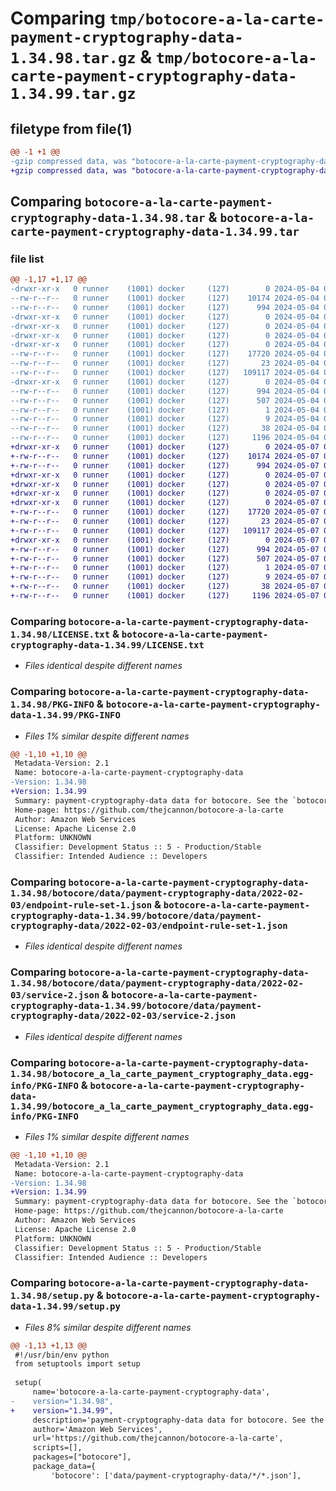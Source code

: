 # Comparing `tmp/botocore-a-la-carte-payment-cryptography-data-1.34.98.tar.gz` & `tmp/botocore-a-la-carte-payment-cryptography-data-1.34.99.tar.gz`

## filetype from file(1)

```diff
@@ -1 +1 @@
-gzip compressed data, was "botocore-a-la-carte-payment-cryptography-data-1.34.98.tar", last modified: Sat May  4 01:01:32 2024, max compression
+gzip compressed data, was "botocore-a-la-carte-payment-cryptography-data-1.34.99.tar", last modified: Tue May  7 01:02:34 2024, max compression
```

## Comparing `botocore-a-la-carte-payment-cryptography-data-1.34.98.tar` & `botocore-a-la-carte-payment-cryptography-data-1.34.99.tar`

### file list

```diff
@@ -1,17 +1,17 @@
-drwxr-xr-x   0 runner    (1001) docker     (127)        0 2024-05-04 01:01:32.810193 botocore-a-la-carte-payment-cryptography-data-1.34.98/
--rw-r--r--   0 runner    (1001) docker     (127)    10174 2024-05-04 01:01:32.000000 botocore-a-la-carte-payment-cryptography-data-1.34.98/LICENSE.txt
--rw-r--r--   0 runner    (1001) docker     (127)      994 2024-05-04 01:01:32.810193 botocore-a-la-carte-payment-cryptography-data-1.34.98/PKG-INFO
-drwxr-xr-x   0 runner    (1001) docker     (127)        0 2024-05-04 01:01:32.810193 botocore-a-la-carte-payment-cryptography-data-1.34.98/botocore/
-drwxr-xr-x   0 runner    (1001) docker     (127)        0 2024-05-04 01:01:32.810193 botocore-a-la-carte-payment-cryptography-data-1.34.98/botocore/data/
-drwxr-xr-x   0 runner    (1001) docker     (127)        0 2024-05-04 01:01:32.810193 botocore-a-la-carte-payment-cryptography-data-1.34.98/botocore/data/payment-cryptography-data/
-drwxr-xr-x   0 runner    (1001) docker     (127)        0 2024-05-04 01:01:32.810193 botocore-a-la-carte-payment-cryptography-data-1.34.98/botocore/data/payment-cryptography-data/2022-02-03/
--rw-r--r--   0 runner    (1001) docker     (127)    17720 2024-05-04 01:01:11.000000 botocore-a-la-carte-payment-cryptography-data-1.34.98/botocore/data/payment-cryptography-data/2022-02-03/endpoint-rule-set-1.json
--rw-r--r--   0 runner    (1001) docker     (127)       23 2024-05-04 01:01:11.000000 botocore-a-la-carte-payment-cryptography-data-1.34.98/botocore/data/payment-cryptography-data/2022-02-03/paginators-1.json
--rw-r--r--   0 runner    (1001) docker     (127)   109117 2024-05-04 01:01:11.000000 botocore-a-la-carte-payment-cryptography-data-1.34.98/botocore/data/payment-cryptography-data/2022-02-03/service-2.json
-drwxr-xr-x   0 runner    (1001) docker     (127)        0 2024-05-04 01:01:32.810193 botocore-a-la-carte-payment-cryptography-data-1.34.98/botocore_a_la_carte_payment_cryptography_data.egg-info/
--rw-r--r--   0 runner    (1001) docker     (127)      994 2024-05-04 01:01:32.000000 botocore-a-la-carte-payment-cryptography-data-1.34.98/botocore_a_la_carte_payment_cryptography_data.egg-info/PKG-INFO
--rw-r--r--   0 runner    (1001) docker     (127)      507 2024-05-04 01:01:32.000000 botocore-a-la-carte-payment-cryptography-data-1.34.98/botocore_a_la_carte_payment_cryptography_data.egg-info/SOURCES.txt
--rw-r--r--   0 runner    (1001) docker     (127)        1 2024-05-04 01:01:32.000000 botocore-a-la-carte-payment-cryptography-data-1.34.98/botocore_a_la_carte_payment_cryptography_data.egg-info/dependency_links.txt
--rw-r--r--   0 runner    (1001) docker     (127)        9 2024-05-04 01:01:32.000000 botocore-a-la-carte-payment-cryptography-data-1.34.98/botocore_a_la_carte_payment_cryptography_data.egg-info/top_level.txt
--rw-r--r--   0 runner    (1001) docker     (127)       38 2024-05-04 01:01:32.810193 botocore-a-la-carte-payment-cryptography-data-1.34.98/setup.cfg
--rw-r--r--   0 runner    (1001) docker     (127)     1196 2024-05-04 01:01:32.000000 botocore-a-la-carte-payment-cryptography-data-1.34.98/setup.py
+drwxr-xr-x   0 runner    (1001) docker     (127)        0 2024-05-07 01:02:34.872094 botocore-a-la-carte-payment-cryptography-data-1.34.99/
+-rw-r--r--   0 runner    (1001) docker     (127)    10174 2024-05-07 01:02:34.000000 botocore-a-la-carte-payment-cryptography-data-1.34.99/LICENSE.txt
+-rw-r--r--   0 runner    (1001) docker     (127)      994 2024-05-07 01:02:34.868094 botocore-a-la-carte-payment-cryptography-data-1.34.99/PKG-INFO
+drwxr-xr-x   0 runner    (1001) docker     (127)        0 2024-05-07 01:02:34.868094 botocore-a-la-carte-payment-cryptography-data-1.34.99/botocore/
+drwxr-xr-x   0 runner    (1001) docker     (127)        0 2024-05-07 01:02:34.868094 botocore-a-la-carte-payment-cryptography-data-1.34.99/botocore/data/
+drwxr-xr-x   0 runner    (1001) docker     (127)        0 2024-05-07 01:02:34.868094 botocore-a-la-carte-payment-cryptography-data-1.34.99/botocore/data/payment-cryptography-data/
+drwxr-xr-x   0 runner    (1001) docker     (127)        0 2024-05-07 01:02:34.868094 botocore-a-la-carte-payment-cryptography-data-1.34.99/botocore/data/payment-cryptography-data/2022-02-03/
+-rw-r--r--   0 runner    (1001) docker     (127)    17720 2024-05-07 01:02:11.000000 botocore-a-la-carte-payment-cryptography-data-1.34.99/botocore/data/payment-cryptography-data/2022-02-03/endpoint-rule-set-1.json
+-rw-r--r--   0 runner    (1001) docker     (127)       23 2024-05-07 01:02:11.000000 botocore-a-la-carte-payment-cryptography-data-1.34.99/botocore/data/payment-cryptography-data/2022-02-03/paginators-1.json
+-rw-r--r--   0 runner    (1001) docker     (127)   109117 2024-05-07 01:02:11.000000 botocore-a-la-carte-payment-cryptography-data-1.34.99/botocore/data/payment-cryptography-data/2022-02-03/service-2.json
+drwxr-xr-x   0 runner    (1001) docker     (127)        0 2024-05-07 01:02:34.868094 botocore-a-la-carte-payment-cryptography-data-1.34.99/botocore_a_la_carte_payment_cryptography_data.egg-info/
+-rw-r--r--   0 runner    (1001) docker     (127)      994 2024-05-07 01:02:34.000000 botocore-a-la-carte-payment-cryptography-data-1.34.99/botocore_a_la_carte_payment_cryptography_data.egg-info/PKG-INFO
+-rw-r--r--   0 runner    (1001) docker     (127)      507 2024-05-07 01:02:34.000000 botocore-a-la-carte-payment-cryptography-data-1.34.99/botocore_a_la_carte_payment_cryptography_data.egg-info/SOURCES.txt
+-rw-r--r--   0 runner    (1001) docker     (127)        1 2024-05-07 01:02:34.000000 botocore-a-la-carte-payment-cryptography-data-1.34.99/botocore_a_la_carte_payment_cryptography_data.egg-info/dependency_links.txt
+-rw-r--r--   0 runner    (1001) docker     (127)        9 2024-05-07 01:02:34.000000 botocore-a-la-carte-payment-cryptography-data-1.34.99/botocore_a_la_carte_payment_cryptography_data.egg-info/top_level.txt
+-rw-r--r--   0 runner    (1001) docker     (127)       38 2024-05-07 01:02:34.872094 botocore-a-la-carte-payment-cryptography-data-1.34.99/setup.cfg
+-rw-r--r--   0 runner    (1001) docker     (127)     1196 2024-05-07 01:02:34.000000 botocore-a-la-carte-payment-cryptography-data-1.34.99/setup.py
```

### Comparing `botocore-a-la-carte-payment-cryptography-data-1.34.98/LICENSE.txt` & `botocore-a-la-carte-payment-cryptography-data-1.34.99/LICENSE.txt`

 * *Files identical despite different names*

### Comparing `botocore-a-la-carte-payment-cryptography-data-1.34.98/PKG-INFO` & `botocore-a-la-carte-payment-cryptography-data-1.34.99/PKG-INFO`

 * *Files 1% similar despite different names*

```diff
@@ -1,10 +1,10 @@
 Metadata-Version: 2.1
 Name: botocore-a-la-carte-payment-cryptography-data
-Version: 1.34.98
+Version: 1.34.99
 Summary: payment-cryptography-data data for botocore. See the `botocore-a-la-carte` package for more info.
 Home-page: https://github.com/thejcannon/botocore-a-la-carte
 Author: Amazon Web Services
 License: Apache License 2.0
 Platform: UNKNOWN
 Classifier: Development Status :: 5 - Production/Stable
 Classifier: Intended Audience :: Developers
```

### Comparing `botocore-a-la-carte-payment-cryptography-data-1.34.98/botocore/data/payment-cryptography-data/2022-02-03/endpoint-rule-set-1.json` & `botocore-a-la-carte-payment-cryptography-data-1.34.99/botocore/data/payment-cryptography-data/2022-02-03/endpoint-rule-set-1.json`

 * *Files identical despite different names*

### Comparing `botocore-a-la-carte-payment-cryptography-data-1.34.98/botocore/data/payment-cryptography-data/2022-02-03/service-2.json` & `botocore-a-la-carte-payment-cryptography-data-1.34.99/botocore/data/payment-cryptography-data/2022-02-03/service-2.json`

 * *Files identical despite different names*

### Comparing `botocore-a-la-carte-payment-cryptography-data-1.34.98/botocore_a_la_carte_payment_cryptography_data.egg-info/PKG-INFO` & `botocore-a-la-carte-payment-cryptography-data-1.34.99/botocore_a_la_carte_payment_cryptography_data.egg-info/PKG-INFO`

 * *Files 1% similar despite different names*

```diff
@@ -1,10 +1,10 @@
 Metadata-Version: 2.1
 Name: botocore-a-la-carte-payment-cryptography-data
-Version: 1.34.98
+Version: 1.34.99
 Summary: payment-cryptography-data data for botocore. See the `botocore-a-la-carte` package for more info.
 Home-page: https://github.com/thejcannon/botocore-a-la-carte
 Author: Amazon Web Services
 License: Apache License 2.0
 Platform: UNKNOWN
 Classifier: Development Status :: 5 - Production/Stable
 Classifier: Intended Audience :: Developers
```

### Comparing `botocore-a-la-carte-payment-cryptography-data-1.34.98/setup.py` & `botocore-a-la-carte-payment-cryptography-data-1.34.99/setup.py`

 * *Files 8% similar despite different names*

```diff
@@ -1,13 +1,13 @@
 #!/usr/bin/env python
 from setuptools import setup
 
 setup(
     name='botocore-a-la-carte-payment-cryptography-data',
-    version="1.34.98",
+    version="1.34.99",
     description='payment-cryptography-data data for botocore. See the `botocore-a-la-carte` package for more info.',
     author='Amazon Web Services',
     url='https://github.com/thejcannon/botocore-a-la-carte',
     scripts=[],
     packages=["botocore"],
     package_data={
         'botocore': ['data/payment-cryptography-data/*/*.json'],
```

